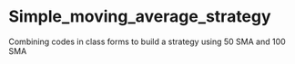# Simple_moving_average_strategy
Combining codes in class forms to build a strategy using 50 SMA and 100 SMA

